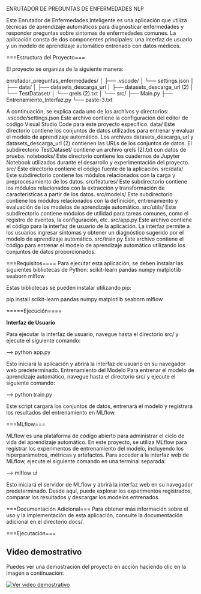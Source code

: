 ENRUTADOR DE PREGUNTAS DE ENFERMEDADES NLP 


Este Enrutador de Enfermedades Inteligente es una aplicación que utiliza técnicas de aprendizaje automáticos para diagnosticar enfermedades y responder preguntas sobre síntomas de enfermedades comunes. 
La aplicación consta de dos componentes principales: 
una interfaz de usuario y un modelo de aprendizaje automático entrenado con datos médicos.


===Estructura del Proyecto===

El proyecto se organiza de la siguiente manera:

enrutador_preguntas_enfermedades/
│
├── .vscode/
│   └── settings.json
│
├── data/
│   ├── datasets_descarga_url
│   ├── datasets_descarga_url (2)
│   └── TestDataset/
│       └── qrels (2).txt
│
└── src/
├── Main.py
├── Entrenamiento_Interfaz.py
└── paste-3.txt


A continuación, se explica cada uno de los archivos y directorios:
.vscode/settings.json
Este archivo contiene la configuración del editor de código Visual Studio Code para este proyecto específico.
data/
Este directorio contiene los conjuntos de datos utilizados para entrenar y evaluar el modelo de aprendizaje automático. Los archivos datasets_descarga_url y datasets_descarga_url (2) contienen las URLs de los conjuntos de datos. El subdirectorio TestDataset/ contiene un archivo qrels (2).txt con datos de prueba.
notebooks/
Este directorio contiene los cuadernos de Jupyter Notebook utilizados durante el desarrollo y experimentación del proyecto.
src/
Este directorio contiene el código fuente de la aplicación.
src/data/
Este subdirectorio contiene los módulos relacionados con la carga y preprocesamiento de los datos.
src/features/
Este subdirectorio contiene los módulos relacionados con la extracción y transformación de características a partir de los datos.
src/models/
Este subdirectorio contiene los módulos relacionados con la definición, entrenamiento y evaluación de los modelos de aprendizaje automático.
src/utils/
Este subdirectorio contiene módulos de utilidad para tareas comunes, como el registro de eventos, la configuración, etc.
src/app.py
Este archivo contiene el código para la interfaz de usuario de la aplicación. La interfaz permite a los usuarios ingresar síntomas y obtener un diagnóstico sugerido por el modelo de aprendizaje automático.
src/train.py
Este archivo contiene el código para entrenar el modelo de aprendizaje automático utilizando los conjuntos de datos proporcionados.

===Requisitos====
Para ejecutar esta aplicación, se deben instalar las siguientes bibliotecas de Python:
scikit-learn
pandas
numpy
matplotlib
seaborn
mlflow

Estas bibliotecas se pueden instalar utilizando pip:

pip install scikit-learn pandas numpy matplotlib seaborn mlflow

=====Ejecución====

**Interfaz de Usuario**

Para ejecutar la interfaz de usuario, navegue hasta el directorio src/ y ejecute el siguiente comando:

--> python app.py

Esto iniciará la aplicación y abrirá la interfaz de usuario en su navegador web predeterminado.
Entrenamiento del Modelo
Para entrenar el modelo de aprendizaje automático, navegue hasta el directorio src/ y ejecute el siguiente comando:


--> python train.py

Este script cargará los conjuntos de datos, entrenará el modelo y registrará los resultados del entrenamiento en MLflow.

===MLflow===

MLflow es una plataforma de código abierto para administrar el ciclo de vida del aprendizaje automático. En este proyecto, se utiliza MLflow para registrar los experimentos de entrenamiento del modelo, incluyendo los hiperparámetros, métricas y artefactos.
Para acceder a la interfaz web de MLflow, ejecute el siguiente comando en una terminal separada:

--> mlflow ui

Esto iniciará el servidor de MLflow y abrirá la interfaz web en su navegador predeterminado. Desde aquí, puede explorar los experimentos registrados, comparar los resultados y descargar los modelos entrenados.

===Documentación Adicional===
Para obtener más información sobre el uso y la implementación de esta aplicación, consulte la documentación adicional en el directorio docs/.

===Ejecutación===

## Video demostrativo

Puedes ver una demostración del proyecto en acción haciendo clic en la imagen a continuación:

[![Ver video demostrativo](https://i.vimeocdn.com/video/1850917414-b0cb3a0ad1703642604b657e44e0cd625dfcf0a54ee1b552b3f2e7fd9d7ae000-d?mw=80&q=85)](https://vimeo.com/1850917414)


